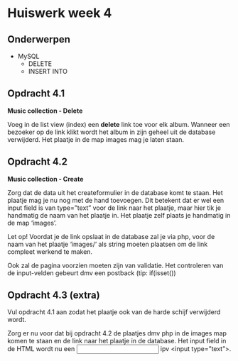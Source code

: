 # Huiswerk week 4

## Onderwerpen 
- MySQL
    - DELETE
    - INSERT INTO

## Opdracht 4.1

**Music collection - Delete**

Voeg in de list view (index) een **delete** link toe voor elk album. Wanneer een bezoeker
op de link klikt wordt het album in zijn geheel uit de database verwijderd. Het plaatje in de map
images mag je laten staan.

## Opdracht 4.2

**Music collection - Create**

Zorg dat de data uit het createformulier in de database komt te staan.
Het plaatje mag je nu nog met de hand toevoegen. Dit betekent dat er wel een input field is van
type=”text” voor de link naar het plaatje, maar hier tik je handmatig de naam van het plaatje in.
Het plaatje zelf plaats je handmatig in de map ‘images’.

Let op! Voordat je de link opslaat in de database zal je via php, voor de naam van het plaatje
‘images/’ als string moeten plaatsen om de link compleet werkend te maken.

Ook zal de pagina voorzien moeten zijn van validatie. Het controleren van de input-velden
gebeurt dmv een postback (tip: if(isset())

## Opdracht 4.3 (extra)

Vul opdracht 4.1 aan zodat het plaatje ook van de harde schijf verwijderd wordt.

Zorg er nu voor dat bij opdracht 4.2 de plaatjes dmv php in de images map komen te staan
en de link naar het plaatje in de database. Het input field in de HTML wordt nu een <input
type=”file”> ipv &lt;input type=”text”&gt;. 
